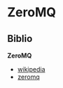 # ZeroMQ

## Biblio

**ZeroMQ**

- [wikipedia](https://fr.wikipedia.org/wiki/ZeroMQ)
- [zeromq](https://zeromq.org/)
